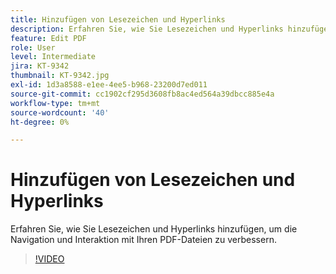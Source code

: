 ```yaml
---
title: Hinzufügen von Lesezeichen und Hyperlinks
description: Erfahren Sie, wie Sie Lesezeichen und Hyperlinks hinzufügen, um die Navigation und Interaktion mit Ihren PDF-Dateien zu verbessern
feature: Edit PDF
role: User
level: Intermediate
jira: KT-9342
thumbnail: KT-9342.jpg
exl-id: 1d3a8588-e1ee-4ee5-b968-23200d7ed011
source-git-commit: cc1902cf295d3608fb8ac4ed564a39dbcc885e4a
workflow-type: tm+mt
source-wordcount: '40'
ht-degree: 0%

---
```


# Hinzufügen von Lesezeichen und Hyperlinks

Erfahren Sie, wie Sie Lesezeichen und Hyperlinks hinzufügen, um die Navigation und Interaktion mit Ihren PDF-Dateien zu verbessern.

>[!VIDEO](https://video.tv.adobe.com/v/340837?quality=12&learn=on&hidetitle=true)

